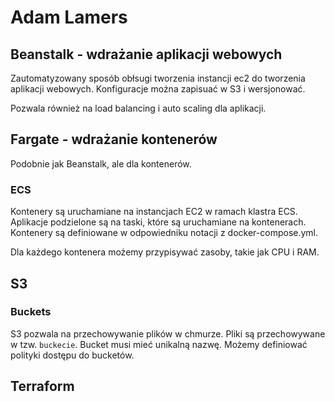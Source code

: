# Adam Lamers

## Beanstalk - wdrażanie aplikacji webowych

Zautomatyzowany sposób obłsugi tworzenia instancji ec2 do tworzenia aplikacji webowych.
Konfiguracje można zapisuać w S3 i wersjonować.

Pozwala również na load balancing i auto scaling dla aplikacji.

## Fargate - wdrażanie kontenerów

Podobnie jak Beanstalk, ale dla kontenerów.

### ECS

Kontenery są uruchamiane na instancjach EC2 w ramach klastra ECS.
Aplikacje podzielone są na taski, które są uruchamiane na kontenerach.
Kontenery są definiowane w odpowiedniku notacji z docker-compose.yml.

Dla każdego kontenera możemy przypisywać zasoby, takie jak CPU i RAM.

## S3

### Buckets

S3 pozwala na przechowywanie plików w chmurze. Pliki są przechowywane w tzw. `buckecie`.
Bucket musi mieć unikalną nazwę. Możemy definiować polityki dostępu do bucketów.

## Terraform
